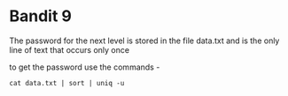 # Bandit 9

The password for the next level is stored in the file data.txt and is the only line of text that occurs only once

to get the password use the commands - 
```
cat data.txt | sort | uniq -u
```

